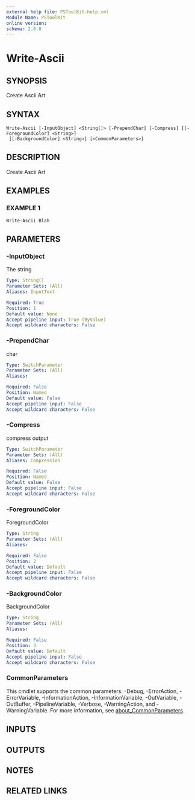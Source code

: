 ```yaml
---
external help file: PSToolKit-help.xml
Module Name: PSToolKit
online version:
schema: 2.0.0
---
```


# Write-Ascii

## SYNOPSIS
Create Ascii Art

## SYNTAX

```
Write-Ascii [-InputObject] <String[]> [-PrependChar] [-Compress] [[-ForegroundColor] <String>]
 [[-BackgroundColor] <String>] [<CommonParameters>]
```

## DESCRIPTION
Create Ascii Art

## EXAMPLES

### EXAMPLE 1
```
Write-Ascii Blah
```

## PARAMETERS

### -InputObject
The string

```yaml
Type: String[]
Parameter Sets: (All)
Aliases: InputText

Required: True
Position: 1
Default value: None
Accept pipeline input: True (ByValue)
Accept wildcard characters: False
```

### -PrependChar
char

```yaml
Type: SwitchParameter
Parameter Sets: (All)
Aliases:

Required: False
Position: Named
Default value: False
Accept pipeline input: False
Accept wildcard characters: False
```

### -Compress
compress output

```yaml
Type: SwitchParameter
Parameter Sets: (All)
Aliases: Compression

Required: False
Position: Named
Default value: False
Accept pipeline input: False
Accept wildcard characters: False
```

### -ForegroundColor
ForegroundColor

```yaml
Type: String
Parameter Sets: (All)
Aliases:

Required: False
Position: 2
Default value: Default
Accept pipeline input: False
Accept wildcard characters: False
```

### -BackgroundColor
BackgroundColor

```yaml
Type: String
Parameter Sets: (All)
Aliases:

Required: False
Position: 3
Default value: Default
Accept pipeline input: False
Accept wildcard characters: False
```

### CommonParameters
This cmdlet supports the common parameters: -Debug, -ErrorAction, -ErrorVariable, -InformationAction, -InformationVariable, -OutVariable, -OutBuffer, -PipelineVariable, -Verbose, -WarningAction, and -WarningVariable. For more information, see [about_CommonParameters](http://go.microsoft.com/fwlink/?LinkID=113216).

## INPUTS

## OUTPUTS

## NOTES

## RELATED LINKS
